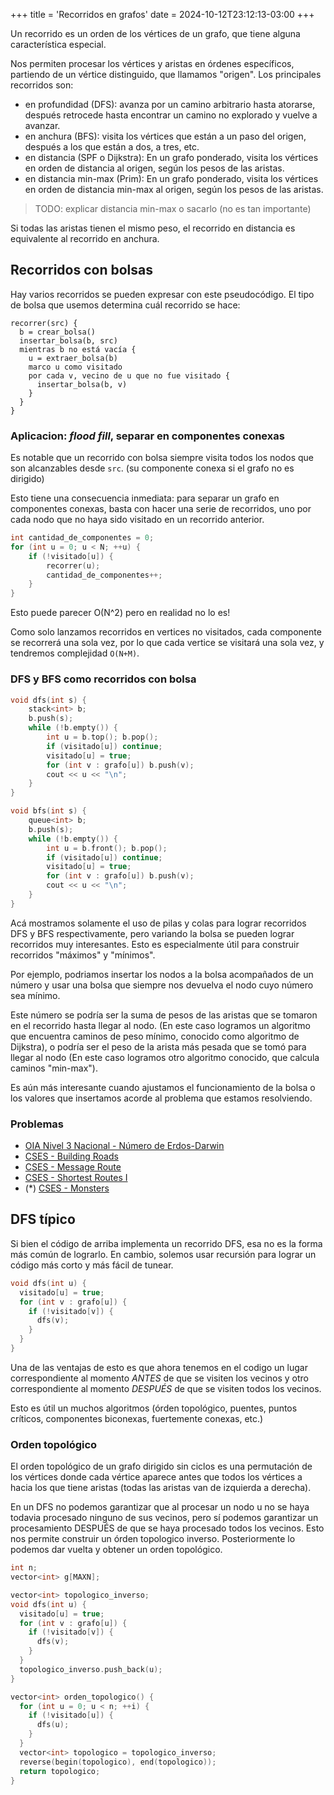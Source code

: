 +++
title = 'Recorridos en grafos'
date = 2024-10-12T23:12:13-03:00
+++

Un recorrido es un orden de los vértices de un grafo, que tiene alguna
característica especial.

Nos permiten procesar los vértices y aristas en órdenes específicos, partiendo
de un vértice distinguido, que llamamos "origen". Los principales recorridos
son:

- en profundidad (DFS): avanza por un camino arbitrario hasta atorarse, después
  retrocede hasta encontrar un camino no explorado y vuelve a avanzar.
- en anchura (BFS): visita los vértices que están a un paso del origen, después
  a los que están a dos, a tres, etc.
- en distancia (SPF o Dijkstra): En un grafo ponderado, visita los vértices en
  orden de distancia al origen, según los pesos de las aristas.
- en distancia min-max (Prim): En un grafo ponderado, visita los vértices en
  orden de distancia min-max al origen, según los pesos de las aristas.

> TODO: explicar distancia min-max o sacarlo (no es tan importante)

Si todas las aristas tienen el mismo peso, el recorrido en distancia es
equivalente al recorrido en anchura.

## Recorridos con bolsas

Hay varios recorridos se pueden expresar con este pseudocódigo. El tipo de bolsa
que usemos determina cuál recorrido se hace:

```
recorrer(src) {
  b = crear_bolsa()
  insertar_bolsa(b, src)
  mientras b no está vacía {
    u = extraer_bolsa(b)
    marco u como visitado
    por cada v, vecino de u que no fue visitado {
      insertar_bolsa(b, v)
    }
  }
}
```

### Aplicacion: *flood fill*, separar en componentes conexas

Es notable que un recorrido con bolsa siempre visita todos los nodos que son
alcanzables desde `src`. (su componente conexa si el grafo no es dirigido)

Esto tiene una consecuencia inmediata: para separar un grafo en componentes
conexas, basta con hacer una serie de recorridos, uno por cada nodo que no haya
sido visitado en un recorrido anterior.

```c++
int cantidad_de_componentes = 0;
for (int u = 0; u < N; ++u) {
    if (!visitado[u]) {
        recorrer(u);
        cantidad_de_componentes++;
    }
}
```

Esto puede parecer O(N^2) pero en realidad no lo es!

Como solo lanzamos recorridos en vertices no visitados, cada componente se
recorrerá una sola vez, por lo que cada vertice se visitará una sola vez,
y tendremos complejidad `O(N+M)`.

### DFS y BFS como recorridos con bolsa

```c++
void dfs(int s) {
    stack<int> b;
    b.push(s);
    while (!b.empty()) {
        int u = b.top(); b.pop();
        if (visitado[u]) continue;
        visitado[u] = true;
        for (int v : grafo[u]) b.push(v);
        cout << u << "\n";
    }
}

void bfs(int s) {
    queue<int> b;
    b.push(s);
    while (!b.empty()) {
        int u = b.front(); b.pop();
        if (visitado[u]) continue;
        visitado[u] = true;
        for (int v : grafo[u]) b.push(v);
        cout << u << "\n";
    }
}
```

Acá mostramos solamente el uso de pilas y colas para lograr recorridos DFS y BFS
respectivamente, pero variando la bolsa se pueden lograr recorridos muy
interesantes. Esto es especialmente útil para construir recorridos "máximos" y
"mínimos".

Por ejemplo, podriamos insertar los nodos a la bolsa acompañados de un número
y usar una bolsa que siempre nos devuelva el nodo cuyo número sea mínimo.

Este número se podría ser la suma de pesos de las aristas que se tomaron en el
recorrido hasta llegar al nodo. (En este caso logramos un algoritmo que
encuentra caminos de peso mínimo, conocido como algoritmo de Dijkstra), o podría
ser el peso de la arista más pesada que se tomó para llegar al nodo (En este
caso logramos otro algoritmo conocido, que calcula caminos "min-max").

Es aún más interesante cuando ajustamos el funcionamiento de la bolsa o los
valores que insertamos acorde al problema que estamos resolviendo.

### Problemas

- [OIA Nivel 3 Nacional - Número de Erdos-Darwin]( https://juez.oia.unsam.edu.ar/task/53 )
- [CSES - Building Roads](https://cses.fi/problemset/task/1666)
- [CSES - Message Route](https://cses.fi/problemset/task/1667)
- [CSES - Shortest Routes I](https://cses.fi/problemset/task/1671)
- (\*) [CSES - Monsters](https://cses.fi/problemset/task/1194/)

## DFS típico

Si bien el código de arriba implementa un recorrido DFS, esa no es la forma más
común de lograrlo. En cambio, solemos usar recursión para lograr un código más
corto y más fácil de tunear.

```c++
void dfs(int u) {
  visitado[u] = true;
  for (int v : grafo[u]) {
    if (!visitado[v]) {
      dfs(v);
    }
  }
}
```

Una de las ventajas de esto es que ahora tenemos en el codigo un lugar
correspondiente al momento *ANTES* de que se visiten los vecinos y otro
correspondiente al momento *DESPUÉS* de que se visiten todos los vecinos.

Esto es útil un muchos algoritmos (órden topológico, puentes, puntos críticos,
componentes biconexas, fuertemente conexas, etc.)

### Orden topológico

El orden topológico de un grafo dirigido sin ciclos es una permutación de los
vértices donde cada vértice aparece antes que todos los vértices a hacia los que
tiene aristas (todas las aristas van de izquierda a derecha).

En un DFS no podemos garantizar que al procesar un nodo u no se haya todavia
procesado ninguno de sus vecinos, pero sí podemos garantizar un procesamiento
DESPUÉS de que se haya procesado todos los vecinos. Esto nos permite construir
un órden topologico inverso. Posteriormente lo podemos dar vuelta y obtener un
orden topológico.

```c++
int n;
vector<int> g[MAXN];

vector<int> topologico_inverso;
void dfs(int u) {
  visitado[u] = true;
  for (int v : grafo[u]) {
    if (!visitado[v]) {
      dfs(v);
    }
  }
  topologico_inverso.push_back(u);
}

vector<int> orden_topologico() {
  for (int u = 0; u < n; ++i) {
    if (!visitado[u]) {
      dfs(u);
    }
  }
  vector<int> topologico = topologico_inverso;
  reverse(begin(topologico), end(topologico));
  return topologico;
}
```
